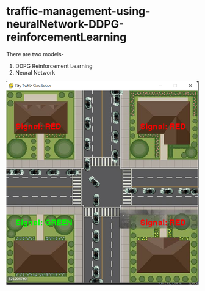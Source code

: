 # traffic-management-using-neuralNetwork-DDPG-reinforcementLearning

There are two models-
  1. DDPG Reinforcement Learning 
  2. Neural Network


![image info](Screenshot(1).png)
